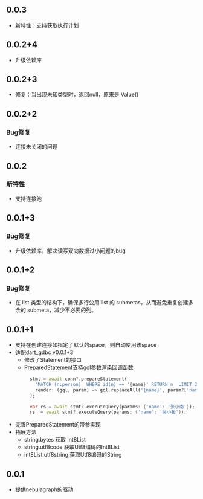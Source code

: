 ## 0.0.3
- 新特性：支持获取执行计划

## 0.0.2+4
- 升级依赖库

## 0.0.2+3
- 修复：当出现未知类型时，返回null，原来是 Value() 

## 0.0.2+2
### Bug修复
- 连接未关闭的问题

## 0.0.2
### 新特性
- 支持连接池

## 0.0.1+3
### Bug修复
- 升级依赖库，解决读写双向数据过小问题的bug

## 0.0.1+2
### Bug修复
- 在 list 类型的结构下，确保多行公用 list 的 submetas，从而避免重复创建多余的 submeta，减少不必要的列。


## 0.0.1+1
- 支持在创建连接如指定了默认的space，则自动使用该space
- 适配dart_gdbc v0.0.1+3
  - 修改了Statement的接口
  - PreparedStatement支持gql参数渲染回调函数
    ```dart
      stmt = await conn?.prepareStatement(
        'MATCH (n:person)  WHERE id(n) == '{name}' RETURN n  LIMIT 30',
        render: (gql, param) => gql.replaceAll('{name}', param?['name']), // 可以自行指定顺手的字符串模板来替换
      );

      var rs = await stmt?.executeQuery(params: {'name': '张小南'});
      rs  = await stmt?.executeQuery(params: {'name': '吴小极'});
    ```
- 完善PreparedStatement的带参实现
- 拓展方法
  - string.bytes 获取 Int8List
  - string.utf8code 获取Utf8编码的Int8List
  - int8List.utf8string 获取Utf8编码的String

## 0.0.1

- 提供nebulagraph的驱动